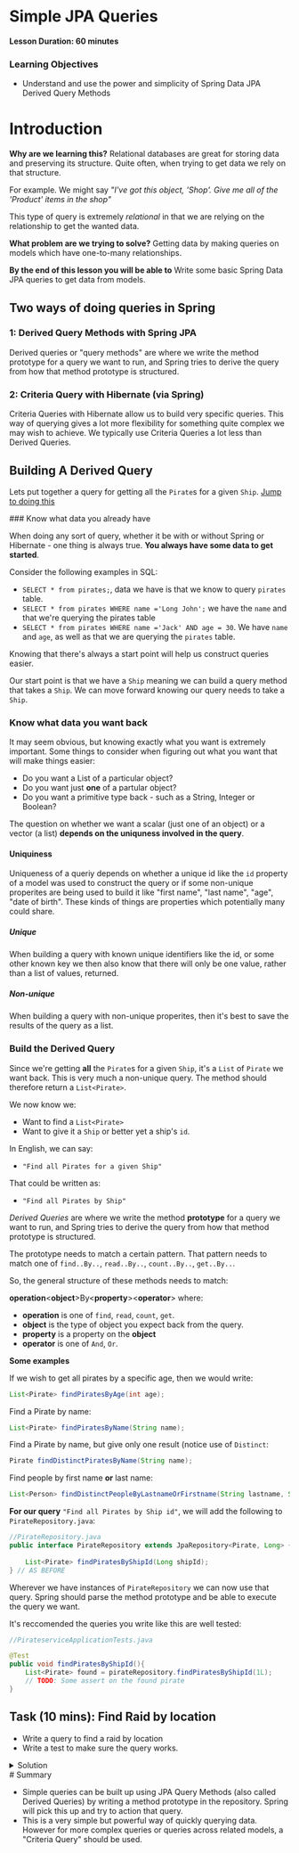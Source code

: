 # Simple JPA Queries

**Lesson Duration: 60 minutes**

### Learning Objectives
- Understand and use the power and simplicity of Spring Data JPA Derived Query Methods

# Introduction
**Why are we learning this?** Relational databases are great for storing data and preserving its structure. Quite often, when trying to get data we rely on that structure.

For example. We might say *"I've got this object, 'Shop'. Give me all of the 'Product' items in the shop"*

This type of query is extremely *relational* in that we are relying on the relationship to get the wanted data.

**What problem are we trying to solve?** Getting data by making queries on models which have one-to-many relationships.

**By the end of this lesson you will be able to**
Write some basic Spring Data JPA queries to get data from models.

## Two ways of doing queries in Spring

### 1: Derived Query Methods with Spring JPA
Derived queries or "query methods" are where we write the method prototype for a query we want to run, and Spring tries to derive the query from how that method prototype is structured.


### 2: Criteria Query with Hibernate (via Spring)
Criteria Queries with Hibernate allow us to build very specific queries. This way of querying gives a lot more flexibility for something quite complex we may wish to achieve.  We typically use Criteria Queries a lot less than Derived Queries.

## Building A Derived Query
Lets put together a query for getting all the `Pirate`s for a given `Ship`. [Jump to doing this](#build_query)




### Know what data you already have

When doing any sort of query, whether it be with or without Spring or Hibernate - one thing is always true.
**You always have some data to get started**.

Consider the following examples in SQL:

* `SELECT * from pirates;`, data we have is that we know to query `pirates` table.
* `SELECT * from pirates WHERE name ='Long John';` we have the `name` and that we're querying the pirates table
* `SELECT * from pirates WHERE name ='Jack' AND age = 30`. We have `name` and `age`, as well as that we are querying the `pirates` table.

Knowing that there's always a start point will help us construct queries easier.

Our start point is that we have a `Ship` meaning we can build a query method that takes a `Ship`. We can move forward knowing our query needs to take a `Ship`.




###  Know what data you want back

It may seem obvious, but knowing exactly what you want is extremely important. Some things to consider when figuring out what you want that will make things easier:

- Do you want a List of a particular object?
- Do you want just **one** of a partular object?
- Do you want a primitive type back - such as a String, Integer or Boolean?




The question on whether we want a scalar (just one of an object) or a vector (a list) **depends on the uniquness involved in the query**.

#### Uniquiness
Uniqueness of a queriy depends on whether a unique id like the `id` property of a model was used to construct the query or if some non-unique properites are being used to build it like "first name", "last name", "age", "date of birth". These kinds of things are properties which potentially many could share.

##### Unique
When building a query with known unique identifiers like the id, or some other known key we then also know that there will only be one value, rather than a list of values, returned.


##### Non-unique

When building a query with non-unique properites, then it's best to save the results of the query as a list.

<a name="build_query"></a>
### Build the Derived Query

Since we're getting **all** the `Pirate`s for a given `Ship`, it's a `List` of `Pirate` we want back. This is very much a non-unique query. The method should therefore return a `List<Pirate>`.

We now know we:

* Want to find a `List<Pirate>`
* Want to give it a `Ship` or better yet a ship's `id`.


In English, we can say:

* `"Find all Pirates for a given Ship"`

That could be written as:

* `"Find all Pirates by Ship"`


*Derived Queries* are where we write the method **prototype** for a query we want to run, and Spring tries to derive the query from how that method prototype is structured.


The prototype needs to match a certain pattern. That pattern needs to match one of `find..By..`, `read..By..`, `count..By..`, `get..By..`.

So, the general structure of these methods needs to match:

**operation**<**object**>By<**property**><**operator**>
where:

*  **operation** is one of `find`, `read`, `count`, `get`.
*  **object** is the type of object you expect back from the query. 
*  **property** is a property on the **object**
*  **operator** is one of `And`, `Or`.
 

**Some examples**

 If we wish to get all pirates by a specific age, then we would write:

```java
List<Pirate> findPiratesByAge(int age);
```
Find a Pirate by name:

```java
List<Pirate> findPiratesByName(String name);
```

Find a Pirate by name, but give only one result (notice use of `Distinct`:

```java
Pirate findDistinctPiratesByName(String name);
```

Find people by first name **or** last name:

```java
List<Person> findDistinctPeopleByLastnameOrFirstname(String lastname, String firstname);
```

**For our query** `"Find all Pirates by Ship id"`, we will add the following to `PirateRepository.java`:

```java
//PirateRepository.java
public interface PirateRepository extends JpaRepository<Pirate, Long> { // AS BEFORE
    
    List<Pirate> findPiratesByShipId(Long shipId);
} // AS BEFORE
```

Wherever we have instances of `PirateRepository` we can now use that query. Spring should parse the method prototype and be able to execute the query we want. 

It's reccomended the queries you write like this are well tested:


```java
//PirateserviceApplicationTests.java

@Test
public void findPiratesByShipId(){
	List<Pirate> found = pirateRepository.findPiratesByShipId(1L);
	// TODO: Some assert on the found pirate
}
```

## Task (10 mins): Find Raid by location
* Write a query to find a raid by location
* Write a test to make sure the query works.

<details>
<summary>
Solution
</summary>

```java
//RaidRepository.java
    List<Raid> findRaidByLocation(String location);
```

```java
//PirateserviceApplicationTests.java

	@Test
	public void findRaidByLocation(){
		List<Raid> found = raidRepository.findRaidByLocation("Tortuga");
		assertEquals("Tortuga", found.get(0).getLocation());
	}
	
```
</details>
# Summary

* Simple queries can be built up using JPA Query Methods (also called Derived Queries) by writing a method prototype in the repository. Spring will pick this up and try to action that query.
* This is a very simple but powerful way of quickly querying data. However for more complex queries or queries across related models, a "Criteria Query" should be used.


